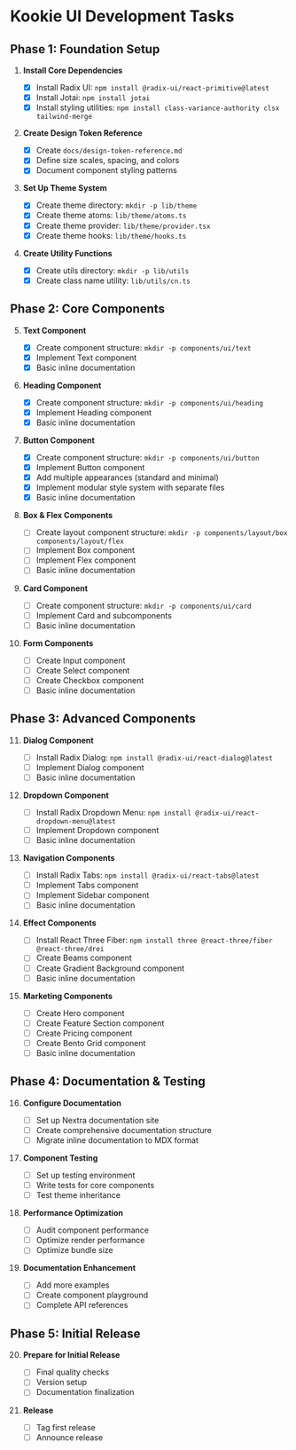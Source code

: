 # Kookie UI Development Tasks

## Phase 1: Foundation Setup

1. **Install Core Dependencies**

   - [x] Install Radix UI: `npm install @radix-ui/react-primitive@latest`
   - [x] Install Jotai: `npm install jotai`
   - [x] Install styling utilities: `npm install class-variance-authority clsx tailwind-merge`

2. **Create Design Token Reference**

   - [x] Create `docs/design-token-reference.md`
   - [x] Define size scales, spacing, and colors
   - [x] Document component styling patterns

3. **Set Up Theme System**

   - [x] Create theme directory: `mkdir -p lib/theme`
   - [x] Create theme atoms: `lib/theme/atoms.ts`
   - [x] Create theme provider: `lib/theme/provider.tsx`
   - [x] Create theme hooks: `lib/theme/hooks.ts`

4. **Create Utility Functions**

   - [x] Create utils directory: `mkdir -p lib/utils`
   - [x] Create class name utility: `lib/utils/cn.ts`

## Phase 2: Core Components

5. **Text Component**

   - [x] Create component structure: `mkdir -p components/ui/text`
   - [x] Implement Text component
   - [x] Basic inline documentation

6. **Heading Component**

   - [x] Create component structure: `mkdir -p components/ui/heading`
   - [x] Implement Heading component
   - [x] Basic inline documentation

7. **Button Component**

   - [x] Create component structure: `mkdir -p components/ui/button`
   - [x] Implement Button component
   - [x] Add multiple appearances (standard and minimal)
   - [x] Implement modular style system with separate files
   - [x] Basic inline documentation

8. **Box & Flex Components**

   - [ ] Create layout component structure: `mkdir -p components/layout/box components/layout/flex`
   - [ ] Implement Box component
   - [ ] Implement Flex component
   - [ ] Basic inline documentation

9. **Card Component**

   - [ ] Create component structure: `mkdir -p components/ui/card`
   - [ ] Implement Card and subcomponents
   - [ ] Basic inline documentation

10. **Form Components**
    - [ ] Create Input component
    - [ ] Create Select component
    - [ ] Create Checkbox component
    - [ ] Basic inline documentation

## Phase 3: Advanced Components

11. **Dialog Component**

    - [ ] Install Radix Dialog: `npm install @radix-ui/react-dialog@latest`
    - [ ] Implement Dialog component
    - [ ] Basic inline documentation

12. **Dropdown Component**

    - [ ] Install Radix Dropdown Menu: `npm install @radix-ui/react-dropdown-menu@latest`
    - [ ] Implement Dropdown component
    - [ ] Basic inline documentation

13. **Navigation Components**

    - [ ] Install Radix Tabs: `npm install @radix-ui/react-tabs@latest`
    - [ ] Implement Tabs component
    - [ ] Implement Sidebar component
    - [ ] Basic inline documentation

14. **Effect Components**

    - [ ] Install React Three Fiber: `npm install three @react-three/fiber @react-three/drei`
    - [ ] Create Beams component
    - [ ] Create Gradient Background component
    - [ ] Basic inline documentation

15. **Marketing Components**
    - [ ] Create Hero component
    - [ ] Create Feature Section component
    - [ ] Create Pricing component
    - [ ] Create Bento Grid component
    - [ ] Basic inline documentation

## Phase 4: Documentation & Testing

16. **Configure Documentation**

    - [ ] Set up Nextra documentation site
    - [ ] Create comprehensive documentation structure
    - [ ] Migrate inline documentation to MDX format

17. **Component Testing**

    - [ ] Set up testing environment
    - [ ] Write tests for core components
    - [ ] Test theme inheritance

18. **Performance Optimization**

    - [ ] Audit component performance
    - [ ] Optimize render performance
    - [ ] Optimize bundle size

19. **Documentation Enhancement**
    - [ ] Add more examples
    - [ ] Create component playground
    - [ ] Complete API references

## Phase 5: Initial Release

20. **Prepare for Initial Release**

    - [ ] Final quality checks
    - [ ] Version setup
    - [ ] Documentation finalization

21. **Release**
    - [ ] Tag first release
    - [ ] Announce release
